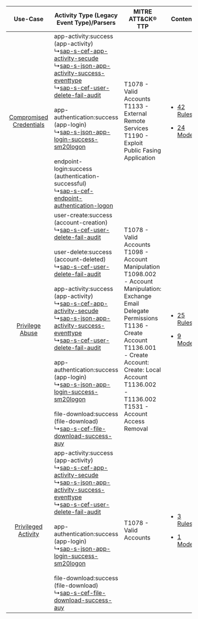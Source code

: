 |    Use-Case    | Activity Type (Legacy Event Type)/Parsers    | MITRE ATT&CK® TTP    | Content    |
|:----:| ---- | ---- | ---- |
| [Compromised Credentials](../../../UseCases/uc_compromised_credentials.md) |  app-activity:success (app-activity)<br> ↳[sap-s-cef-app-activity-secude](Ps/pC_sapscefappactivitysecude.md)<br> ↳[sap-s-json-app-activity-success-eventtype](Ps/pC_sapsjsonappactivitysuccesseventtype.md)<br> ↳[sap-s-cef-user-delete-fail-audit](Ps/pC_sapscefuserdeletefailaudit.md)<br><br> app-authentication:success (app-login)<br> ↳[sap-s-json-app-login-success-sm20logon](Ps/pC_sapsjsonapploginsuccesssm20logon.md)<br><br> endpoint-login:success (authentication-successful)<br> ↳[sap-s-cef-endpoint-authentication-logon](Ps/pC_sapscefendpointauthenticationlogon.md)<br>    | T1078 - Valid Accounts<br>T1133 - External Remote Services<br>T1190 - Exploit Public Fasing Application<br>    | [<ul><li>42 Rules</li></ul><ul><li>24 Models</li></ul>](RM/r_m_sap_sap_Compromised_Credentials.md) |
|         [Privilege Abuse](../../../UseCases/uc_privilege_abuse.md)         |  user-create:success (account-creation)<br> ↳[sap-s-cef-user-delete-fail-audit](Ps/pC_sapscefuserdeletefailaudit.md)<br><br> user-delete:success (account-deleted)<br> ↳[sap-s-cef-user-delete-fail-audit](Ps/pC_sapscefuserdeletefailaudit.md)<br><br> app-activity:success (app-activity)<br> ↳[sap-s-cef-app-activity-secude](Ps/pC_sapscefappactivitysecude.md)<br> ↳[sap-s-json-app-activity-success-eventtype](Ps/pC_sapsjsonappactivitysuccesseventtype.md)<br> ↳[sap-s-cef-user-delete-fail-audit](Ps/pC_sapscefuserdeletefailaudit.md)<br><br> app-authentication:success (app-login)<br> ↳[sap-s-json-app-login-success-sm20logon](Ps/pC_sapsjsonapploginsuccesssm20logon.md)<br><br> file-download:success (file-download)<br> ↳[sap-s-cef-file-download-success-auy](Ps/pC_sapsceffiledownloadsuccessauy.md)<br> | T1078 - Valid Accounts<br>T1098 - Account Manipulation<br>T1098.002 - Account Manipulation: Exchange Email Delegate Permissions<br>T1136 - Create Account<br>T1136.001 - Create Account: Create: Local Account<br>T1136.002 - T1136.002<br>T1531 - Account Access Removal<br> | [<ul><li>25 Rules</li></ul><ul><li>9 Models</li></ul>](RM/r_m_sap_sap_Privilege_Abuse.md)          |
|     [Privileged Activity](../../../UseCases/uc_privileged_activity.md)     |  app-activity:success (app-activity)<br> ↳[sap-s-cef-app-activity-secude](Ps/pC_sapscefappactivitysecude.md)<br> ↳[sap-s-json-app-activity-success-eventtype](Ps/pC_sapsjsonappactivitysuccesseventtype.md)<br> ↳[sap-s-cef-user-delete-fail-audit](Ps/pC_sapscefuserdeletefailaudit.md)<br><br> app-authentication:success (app-login)<br> ↳[sap-s-json-app-login-success-sm20logon](Ps/pC_sapsjsonapploginsuccesssm20logon.md)<br><br> file-download:success (file-download)<br> ↳[sap-s-cef-file-download-success-auy](Ps/pC_sapsceffiledownloadsuccessauy.md)<br>    | T1078 - Valid Accounts<br>    | [<ul><li>3 Rules</li></ul><ul><li>1 Models</li></ul>](RM/r_m_sap_sap_Privileged_Activity.md)       |
